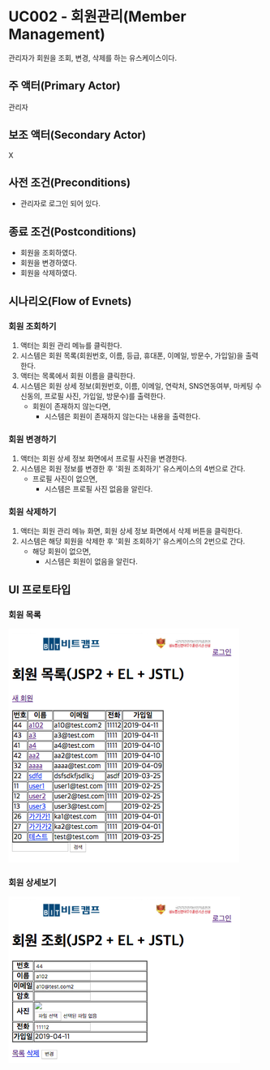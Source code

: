 # UC002 - 회원관리(Member Management)

관리자가 회원을 조회, 변경, 삭제를 하는 유스케이스이다.

## 주 액터(Primary Actor)

관리자

## 보조 액터(Secondary Actor)

X

## 사전 조건(Preconditions)

- 관리자로 로그인 되어 있다.


## 종료 조건(Postconditions)


- 회원을 조회하였다.
- 회원을 변경하였다.
- 회원을 삭제하였다.

## 시나리오(Flow of Evnets)

### 회원 조회하기

1. 액터는 회원 관리 메뉴를 클릭한다.
2. 시스템은 회원 목록(회원번호, 이름, 등급, 휴대폰, 이메일, 방문수, 가입일)을 출력한다.
3. 액터는 목록에서 회원 이름을 클릭한다.
4. 시스템은 회원 상세 정보(회원번호, 이름, 이메일, 연락처, SNS연동여부, 마케팅 수신동의,  프로필 사진,  가입일, 방문수)를 출력한다.
    - 회원이 존재하지 않는다면,
        - 시스템은 회원이 존재하지 않는다는 내용을 출력한다.

### 회원 변경하기

1. 액터는 회원 상세 정보 화면에서 프로필 사진을 변경한다.
2. 시스템은 회원 정보를 변경한 후 '회원 조회하기' 유스케이스의 4번으로 간다.
    - 프로필 사진이 없으면,
        - 시스템은 프로필 사진 없음을 알린다.

### 회원 삭제하기

1. 액터는 회원 관리 메뉴 화면, 회원 상세 정보 화면에서 삭제 버튼을 클릭한다.
2. 시스템은 해당 회원을 삭제한 후 '회원 조회하기' 유스케이스의 2번으로 간다.
    - 해당 회원이 없으면,
        - 시스템은 회원이 없음을 알린다.

## UI 프로토타입

### 회원 목록
![회원 목록](./images/uc002-list.png)

### 회원 상세보기
![회원 목록](./images/uc002-detail.png)

